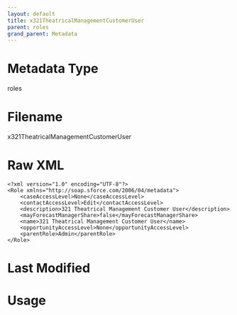 ```yaml
---
layout: default
title: x321TheatricalManagementCustomerUser
parent: roles
grand_parent: Metadata
---
```

# Metadata Type
roles


# Filename 
x321TheatricalManagementCustomerUser


# Raw XML
```
<?xml version="1.0" encoding="UTF-8"?>
<Role xmlns="http://soap.sforce.com/2006/04/metadata">
    <caseAccessLevel>None</caseAccessLevel>
    <contactAccessLevel>Edit</contactAccessLevel>
    <description>321 Theatrical Management Customer User</description>
    <mayForecastManagerShare>false</mayForecastManagerShare>
    <name>321 Theatrical Management Customer User</name>
    <opportunityAccessLevel>None</opportunityAccessLevel>
    <parentRole>Admin</parentRole>
</Role>
```


# Last Modified


# Usage
